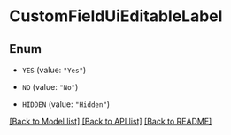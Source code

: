 # CustomFieldUiEditableLabel

## Enum


* `YES` (value: `"Yes"`)

* `NO` (value: `"No"`)

* `HIDDEN` (value: `"Hidden"`)


[[Back to Model list]](../README.md#documentation-for-models) [[Back to API list]](../README.md#documentation-for-api-endpoints) [[Back to README]](../README.md)


